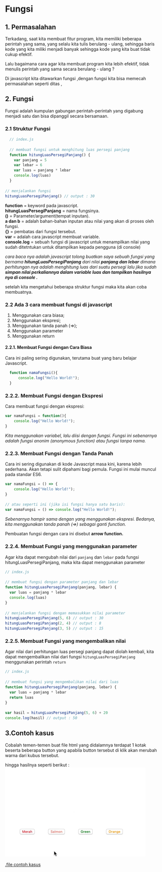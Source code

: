 # Fungsi

## 1. Permasalahan

Terkadang, saat kita membuat fitur program, kita memiliki beberapa perintah yang sama, yang selalu kita tulis berulang - ulang, sehingga baris kode yang kita miliki menjadi banyak sehingga kode yang kita buat tidak cukup efektif.

 Lalu bagaimana cara agar kita membuat program kita lebih efektif, tidak menulis perintah yang sama secara berulang - ulang ?

Di javascript kita ditawarkan fungsi ,dengan fungsi kita bisa memecah permasalahan seperti ditas ,



## 2. Fungsi 
  Fungsi adalah kumpulan gabungan perintah-perintah yang digabung menjadi satu dan bisa dipanggil secara bersamaan. 

### 2.1 Struktur Fungsi
```javascript
  // index.js

  // membuat fungsi untuk menghitung luas persegi panjang
  function hitungLuasPersegiPanjang() {
    var panjang = 5
    var lebar = 6
    var luas = panjang * lebar
    console.log(luas)
  }

// menjalankan fungsi
hitungLuasPersegiPanjang() // output : 30
  ```

**function** = keyword pada javascript.  
**hitungLuasPersegiPanjang** = nama fungsinya.  
**()** = Parameter/argument(tempat inputan).  
**a dan b** = adalah bahan-bahan inputan atau nilai yang akan di proses oleh fungsi.  
**{}** = pembatas dari fungsi tersebut.  
**var** = adalah cara javascript membuat variable.  
**console.log** = sebuah fungsi di javascript untuk menampilkan nilai yang sudah ditetntukan untuk ditampilkan kepada pengguna (di console)

*cara baca nya adalah javascript tolong buatkan saya sebuah fungsi yang bernama **hitungLuasPersegiPanjang** dari nilai **panjang dan lebar** dimana perhitungan nya adalah menghitung luas dari suatu persegi lalu jika sudah **simpan nilai perkaliannya dalam variable luas dan tampilkan hasilnya nya di console .***

setelah kita mengetahui beberapa struktur fungsi maka kita akan coba membuatnya.
### 2.2 Ada 3 cara membuat fungsi di javascript

1. Menggunakan cara biasa;
2. Menggunakan ekspresi;
3. Menggunakan tanda panah (=>);
4. Menggunakan parameter
5. Menggunakan return

#### 2.2.1. Membuat Fungsi dengan Cara Biasa
Cara ini paling sering digunakan, terutama buat yang baru belajar Javascript.

```javascript
  function namaFungsi(){
      console.log("Hello World!");
  }
```

### 2.2.2. Membuat Fungsi dengan Ekspresi
Cara membuat fungsi dengan ekspresi:

```javascript
var namaFungsi = function(){
    console.log("Hello World!");
}
```
*Kita menggunakan variabel, lalu diisi dengan fungsi. Fungsi ini sebenarnya adalah fungsi anonim (anonymous function) atau fungsi tanpa nama.*

### 2.2.3. Membuat Fungsi dengan Tanda Panah
Cara ini sering digunakan di kode Javascript masa kini, karena lebih sederhana. Akan tetapi sulit dipahami bagi pemula. Fungsi ini mulai muncul pada standar ES6.

```javascript
var namaFungsi = () => {
    console.log("Hello World!");
}

// atau seperti ini (jika isi fungsi hanya satu baris):
var namaFungsi = () => console.log("Hello World!");
```

*Sebenarnya hampir sama dengan yang menggunakan ekspresi. Bedanya, kita menggunakan tanda panah (=>) sebagai ganti function.*

Pembuatan fungsi dengan cara ini disebut **arrow function.**

### 2.2.4. Membuat Fungsi yang menggunakan parameter

Agar kita dapat mengubah nilai dari ``panjang`` dan ``lebar`` pada fungsi hitungLuasPersegiPanjang, maka kita dapat menggunakan parameter
```javascript
// index.js

// membuat fungsi dengan parameter panjang dan lebar
function hitungLuasPersegiPanjang(panjang, lebar) {
  var luas = panjang * lebar
  console.log(luas)
}

// menjalankan fungsi dengan memasukkan nilai parameter
hitungLuasPersegiPanjang(5, 6) // output : 30
hitungLuasPersegiPanjang(2, 4) // output : 8
hitungLuasPersegiPanjang(3, 5) // output : 15
```

### 2.2.5. Membuat Fungsi yang mengembalikan nilai
Agar nilai dari perhitungan luas persegi panjang dapat diolah kembali, kita dapat mengembalikan nilai dari fungsi ``hitungLuasPersegiPanjang`` menggunakan perintah ``return``

```javascript
// index.js

// membuat fungsi yang mengembalikan nilai dari luas
function hitungLuasPersegiPanjang(panjang, lebar) {
  var luas = panjang * lebar
  return luas
}

var hasil = hitungLuasPersegiPanjang(5, 6) + 20
console.log(hasil) // output : 50
```

## 3.Contoh kasus
Cobalah temen-temen buat file html yang didalamnya terdapat 1 kotak beserta beberapa button yang apabila button tersebut di klik akan merubah warna dari kubus tersebut.

hingga hasilnya seperti berikut :
![alt text](img/js-0.gif)

  [.file contoh kasus](implementation/fungsi/fungsi.zip) 